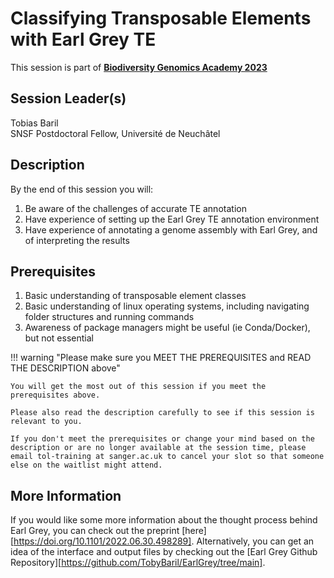 # Classifying Transposable Elements with Earl Grey TE

This session is part of [**Biodiversity Genomics Academy 2023**](https://BGA23.org)

## Session Leader(s)

Tobias Baril  
SNSF Postdoctoral Fellow, Université de Neuchâtel

## Description

By the end of this session you will:

1. Be aware of the challenges of accurate TE annotation
2. Have experience of setting up the Earl Grey TE annotation environment
3. Have experience of annotating a genome assembly with Earl Grey, and of interpreting the results

## Prerequisites

1. Basic understanding of transposable element classes
2. Basic understanding of linux operating systems, including navigating folder structures and running commands
3. Awareness of package managers might be useful (ie Conda/Docker), but not essential

!!! warning "Please make sure you MEET THE PREREQUISITES and READ THE DESCRIPTION above"

    You will get the most out of this session if you meet the prerequisites above.

    Please also read the description carefully to see if this session is relevant to you.
    
    If you don't meet the prerequisites or change your mind based on the description or are no longer available at the session time, please email tol-training at sanger.ac.uk to cancel your slot so that someone else on the waitlist might attend.

## More Information

If you would like some more information about the thought process behind Earl Grey, you can check out the preprint [here][https://doi.org/10.1101/2022.06.30.498289]. Alternatively, you can get an idea of the interface and output files by checking out the [Earl Grey Github Repository][https://github.com/TobyBaril/EarlGrey/tree/main].
